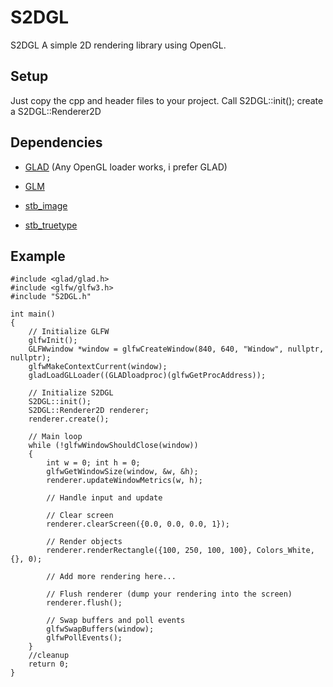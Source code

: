 # S2DGL
S2DGL A simple 2D rendering library using OpenGL.

## Setup
Just copy the cpp and header files to your project.
Call S2DGL::init();
create a S2DGL::Renderer2D
## Dependencies
+ [GLAD](https://glad.dav1d.de/) (Any OpenGL loader works, i prefer GLAD)
* [GLM](https://github.com/g-truc/glm)
- [stb_image](https://github.com/nothings/stb/blob/master/stb_image.h)
* [stb_truetype](https://github.com/nothings/stb/blob/master/stb_truetype.h)
## Example
```
#include <glad/glad.h>
#include <glfw/glfw3.h>
#include "S2DGL.h"

int main()
{
	// Initialize GLFW
	glfwInit();
	GLFWwindow *window = glfwCreateWindow(840, 640, "Window", nullptr, nullptr);
	glfwMakeContextCurrent(window);
	gladLoadGLLoader((GLADloadproc)(glfwGetProcAddress));

	// Initialize S2DGL
	S2DGL::init();
	S2DGL::Renderer2D renderer;
	renderer.create();

	// Main loop
	while (!glfwWindowShouldClose(window))
	{
		int w = 0; int h = 0;
		glfwGetWindowSize(window, &w, &h);
		renderer.updateWindowMetrics(w, h);

		// Handle input and update

		// Clear screen
		renderer.clearScreen({0.0, 0.0, 0.0, 1});

		// Render objects
		renderer.renderRectangle({100, 250, 100, 100}, Colors_White, {}, 0);

		// Add more rendering here...

		// Flush renderer (dump your rendering into the screen)
		renderer.flush();

		// Swap buffers and poll events
		glfwSwapBuffers(window);
		glfwPollEvents();
	}
	//cleanup
	return 0;
}
```
